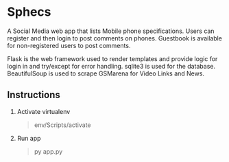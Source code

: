 # Sphecs
A Social Media web app that lists Mobile phone specifications. 
Users can register and then login to post comments on phones. 
Guestbook is available for non-registered users to post comments. 

Flask is the web framework used to render templates and provide logic for login in and try/except for error handling. 
sqlite3 is used for the database.
BeautifulSoup is used to scrape GSMarena for Video Links and News.

## Instructions
  1. Activate virtualenv
     >env/Scripts/activate
     
  2. Run app
     >py app.py
